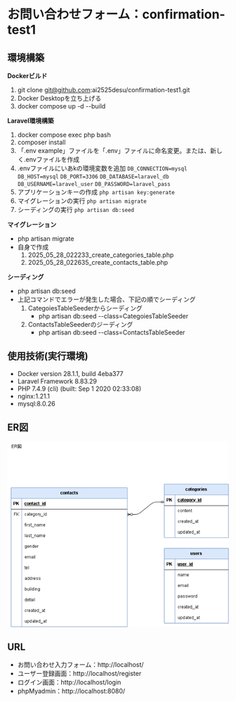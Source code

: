 # お問い合わせフォーム：confirmation-test1

## 環境構築

**Dockerビルド**
<!-- 自身で作成時、2.の箇所がなかった -->
1. git clone git@github.com:ai2525desu/confirmation-test1.git
2. Docker Desktopを立ち上げる
3. docker compose up -d --build

<!-- Laravelの環境構築で下記の１～５がぬけていた -->
**Laravel環境構築**
1. docker compose exec php bash
2. composer install
3. 「.env example」ファイルを「.env」ファイルに命名変更。または、新しく.envファイルを作成
4. .envファイルにいあkの環境変数を追加
`DB_CONNECTION=mysql`
`DB_HOST=mysql`
`DB_PORT=3306`
`DB_DATABASE=laravel_db`
`DB_USERNAME=laravel_user`
`DB_PASSWORD=laravel_pass`
5. アプリケーションキーの作成
`php artisan key:generate`
6. マイグレーションの実行
`php artisan migrate`
7. シーディングの実行
`php artisan db:seed`

<!-- 下記は自身で作成 -->
**マイグレーション**
* php artisan migrate
* 自身で作成
    1. 2025_05_28_022233_create_categories_table.php
    2. 2025_05_28_022635_create_contacts_table.php

**シーディング**
* php artisan db:seed
* 上記コマンドでエラーが発生した場合、下記の順でシーディング
    1. CategoiesTableSeederからシーディング
        - php artisan db:seed --class=CategoiesTableSeeder
    2. ContactsTableSeederのジーディング
        - php artisan db:seed --class=ContactsTableSeeder

<!-- これはおおむね解答と同じ。解答では、php,Laravel,mysqlのみだった -->
## 使用技術(実行環境)
- Docker version 28.1.1, build 4eba377
- Laravel Framework 8.83.29
- PHP 7.4.9 (cli) (built: Sep  1 2020 02:33:08)
- nginx:1.21.1
- mysql:8.0.26

<!-- ER図内容OK -->
## ER図
![ER図](contact-form.png)

<!-- 解答では、開発環境とphpMyadminだけだったが、自身のもののほうが分割されていて見やすいと感じるがどうか -->
## URL
* お問い合わせ入力フォーム：http://localhost/
* ユーザー登録画面：http://localhost/register
* ログイン画面：http://localhost/login
* phpMyadmin：http://localhost:8080/

